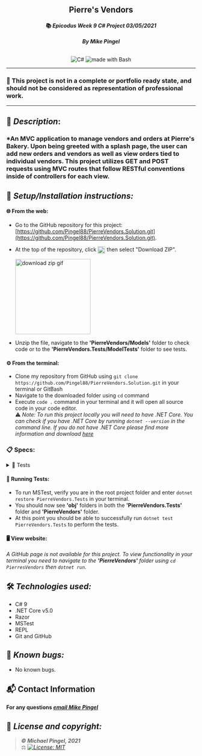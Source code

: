## <div align="center">Pierre's Vendors</div>
#### <div align="center">📚 *Epicodus Week 9 C# Project 03/05/2021* </div> 
***<p align="center">By Mike Pingel***</p>   
<p align="center">
<br>

<img alt="C#" src="https://img.shields.io/badge/c%23%20-%23239120.svg?&style=for-the-badge&logo=c-sharp&logoColor=white"/>
<img alt="made with Bash" src="https://img.shields.io/badge/Made%20with-Bash-1f425f.svg"/>
</p>

___
### 📇 This project is not in a complete or portfolio ready state, and should not be considered as representation of professional work.
___
## 🚩 *Description*:    
### *An MVC application to manage vendors and orders at Pierre's Bakery. Upon being greeted with a splash page, the user can add new orders and vendors as well as view orders tied to individual vendors. This project utilizes GET and POST requests using MVC routes that follow RESTful conventions inside of controllers for each view.


## 🔧 *Setup/Installation instructions:*
#### 🌐 From the web:
* Go to the GitHub repository for this project: [https://github.com/Pingel88/PierreVendors.Solution.git](https://github.com/Pingel88/PierreVendors.Solution.git).
* At the top of the repository, click <img src="https://i.imgur.com/Ej9Dphm.png" alt="Code Button" height="20" align="center" /> then select "Download ZIP".

  <img src="https://i.imgur.com/tZKvGne.gif" alt="download zip gif" height="200"/>
* Unzip the file, navigate to the **'PierreVendors/Models'** folder to check code or to the **'PierreVendors.Tests/ModelTests'** folder to see tests.
#### ⚙️ From the terminal: 
* Clone my repository from GitHub using `git clone https://github.com/Pingel88/PierreVendors.Solution.git` in your terminal or GitBash
* Navigate to the downloaded folder using `cd` command
* Execute `code .` command in your terminal and it will open all source code in your code editor.    
⚠️ *Note: To run this project locally you will need to have .NET Core. You can check if you have .NET Core by running `dotnet --version` in the command line. If you do not have .NET Core please find more information and download [here](https://dotnet.microsoft.com/download/dotnet)*
### 📋 Specs:
<details>
<summary>🚥 Tests</summary>

| # | Behavior | Input |  Output | Complete |
| :------------- | :------------- | :------------- | :------------ | :-------------: |
| 01 | Creates a new instance of Order named newOrder| `new Order()` | newOrder | ✅ |
| 02 | Returns the instanced Order's Title property when given a string of "Bread" | `newOrder.Title` | "Bread" | ✅ |
| 03 | Returns the instanced Order's Description property when given a string of "10 loaves of bread" | `newOrder.Description` | "10 loaves of bread" | ✅ |
| 04 | Returns the instanced Order's Price property when given an integer of 50 | `newOrder.Price` | 50 | ✅ |
| 05 | Returns the instanced Order's Date property when given a string of "03/05/2021" | `newOrder.Date` | "03/05/2021" | ✅ |
| 06 | Returns an empty list when no instances Order are created | `Order.GetAll()` | { } | ✅ |
| 07 | Returns a list of all instances of Order when given Orders newOrderA and newOrderB | `Order.GetAll()` | { newOrderA, newOrderB } | ❌ |
| 08 | Returns the instanced Order's Id property based on its position in the list of all instances of Order when given Orders newOrderA and newOrderB | `newOrderB.Id` | 2 | ❌ |
| 09 | Returns the instanced Order when given Orders newOrderA and newOrderB | `Order.Find(2)` | newOrderB | ❌ |
| 10 | Creates a new instance of Vendor named newVendor | `new Vendor()` | newVendor | ❌ |
| 11 | Returns the instanced Vendor's Name property when given a string of "Brad's Butter Emporium" | `newVendor.Name` | "Brad's Butter Emporium" | ❌ |
| 12 | Returns the instanced Vendor's Description property when given a string of "Typically buys a lot of bread to butter" | `newVendor.Description` | "Typically buys a lot of bread to butter" | ❌ |
| 13 | Returns an empty list when no instances of Vendor are created | `Vendor.GetAll()` | { } | ❌ |
| 14 | Returns a list of all instances of Vendor when given Vendors newVendorA and newVendorB | `Vendor.GetAll()` | { newVendorA, newVendorB } | ❌ |
| 15 | Returns the instanced Vendor's Id property based on its position in the list of all instances of Vendor when given Vendors newVendorA and newVendorB | `newVendorB.Id` | 2 | ❌ |
| 16 | Returns the instanced Vendor when given Vendors newVendorA and newVendorB | `Vendor.Find(2)` | newVendorB | ❌ |
| 17 | Returns an empty list when no instances of Order are added to an instance of Vendor | `newVendor.Orders` | { } | ❌ |
| 18 | Returns a list of instances of Order that are added to an instance of Vendor when given newOrderA and newOrderB | `newVendor.Orders` | { newOrderA, newOrderB } | ❌ |
</details>



#### 🏁 Running Tests:
* To run MSTest, verify you are in the root project folder and enter `dotnet restore PierreVendors.Tests` in your terminal.
* You should now see **'obj'** folders in both the **'PierreVendors.Tests'** folder and **'PierreVendors'** folder.
* At this point you should be able to successfully run `dotnet test PierreVendors.Tests` to perform the tests.

####  🖥️ View website:
*A GitHub page is not available for this project. To view functionality in your terminal you need to navigate to the **'PierreVendors'** folder using `cd PierresVendors` then `dotnet run`.*

## 🛠️ *Technologies used:*
* C# 9
* .NET Core v5.0
* Razor
* MSTest
* REPL
* Git and GitHub

## 🐛 *Known bugs:*
  * No known bugs.

## 📬 Contact Information
#### For any questions *[email Mike Pingel](mailto:mdpingel+github@gmail.com?subject=[GitHub]Epicodus%20Project%20-%20PierreVendors.Solution)*



## 📘 *License and copyright:*

> ***© Michael Pingel, 2021***  
> ⚖️ *[![License: MIT](https://img.shields.io/badge/License-MIT-yellow.svg)](https://opensource.org/licenses/MIT)*